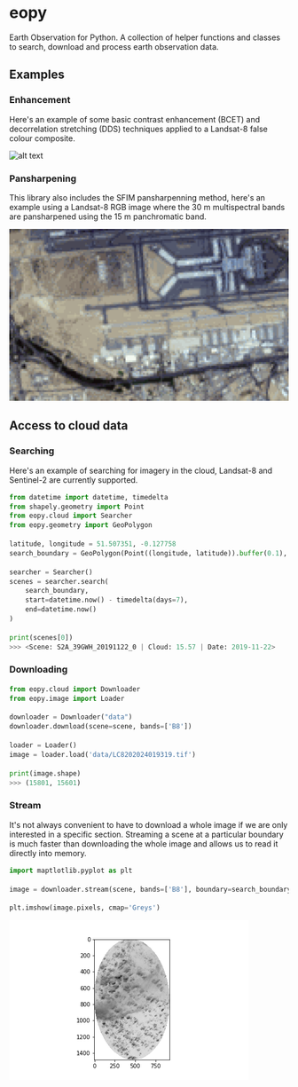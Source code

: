 # eopy

Earth Observation for Python. A collection of helper functions and classes to search, 
download and process earth observation data.

## Examples

### Enhancement

Here's an example of some basic contrast enhancement (BCET) and decorrelation
stretching (DDS) techniques applied to a Landsat-8 false colour composite. 

![alt text](https://github.com/barnabygordon/eopy/blob/master/assets/enhance.png)


### Pansharpening

This library also includes the SFIM pansharpenning method,
here's an example using a Landsat-8 RGB image where the 30 m multispectral
bands are pansharpened using the 15 m panchromatic band.

![alt text](https://github.com/barnabygordon/eopy/blob/master/assets/pansharpening.gif)


## Access to cloud data

### Searching

Here's an example of searching for imagery in the cloud, Landsat-8 and 
Sentinel-2 are currently supported.

```python
from datetime import datetime, timedelta
from shapely.geometry import Point
from eopy.cloud import Searcher
from eopy.geometry import GeoPolygon

latitude, longitude = 51.507351, -0.127758
search_boundary = GeoPolygon(Point((longitude, latitude)).buffer(0.1), epsg=4326)

searcher = Searcher()
scenes = searcher.search(
    search_boundary, 
    start=datetime.now() - timedelta(days=7),
    end=datetime.now()
)

print(scenes[0])
>>> <Scene: S2A_39GWH_20191122_0 | Cloud: 15.57 | Date: 2019-11-22>
```

### Downloading

```python
from eopy.cloud import Downloader
from eopy.image import Loader

downloader = Downloader("data")
downloader.download(scene=scene, bands=['B8'])

loader = Loader()
image = loader.load('data/LC8202024019319.tif')

print(image.shape)
>>> (15801, 15601)
```

### Stream

It's not always convenient to have to download a whole image if we
are only interested in a specific section. Streaming a scene at a
particular boundary is much faster than downloading the whole image
and allows us to read it directly into memory.

```python
import maptlotlib.pyplot as plt

image = downloader.stream(scene, bands=['B8'], boundary=search_boundary.transform(scene.epsg))

plt.imshow(image.pixels, cmap='Greys')
```
![alt text](https://github.com/barnabygordon/eopy/blob/master/assets/stream.png)
